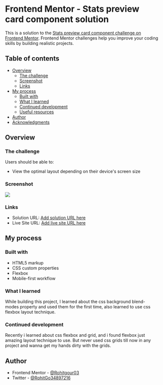 # Frontend Mentor - Stats preview card component solution

This is a solution to the [Stats preview card component challenge on Frontend Mentor](https://www.frontendmentor.io/challenges/stats-preview-card-component-8JqbgoU62). Frontend Mentor challenges help you improve your coding skills by building realistic projects. 

## Table of contents

- [Overview](#overview)
  - [The challenge](#the-challenge)
  - [Screenshot](#screenshot)
  - [Links](#links)
- [My process](#my-process)
  - [Built with](#built-with)
  - [What I learned](#what-i-learned)
  - [Continued development](#continued-development)
  - [Useful resources](#useful-resources)
- [Author](#author)
- [Acknowledgments](#acknowledgments)

## Overview

### The challenge

Users should be able to:

- View the optimal layout depending on their device's screen size

### Screenshot

![](./images/stats-preview-card-component.jpg)

### Links

- Solution URL: [Add solution URL here](https://github.com/Rohitgour03/Stats-preview-card-component)
- Live Site URL: [Add live site URL here](https://rohitgour03.github.io/Stats-preview-card-component/)

## My process

### Built with

- HTML5 markup
- CSS custom properties
- Flexbox
- Mobile-first workflow

### What I learned

While building this project, I learned about the css background blend-modes property and used them for the first time, 
also learned to use css flexbox layout technique. 


### Continued development

Recently i learned about css flexbox and grid, and i found flexbox just amazing layout technique to use. But never used css grids till now in any project and wanna get my hands dirty with the grids.

## Author

- Frontend Mentor - [@Rohitgour03](https://www.frontendmentor.io/profile/Rohitgour03)
- Twitter - [@RohitGo34897216](https://www.twitter.com/@RohitGo34897216)


